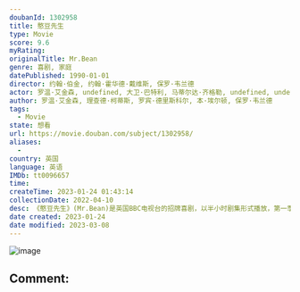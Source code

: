 ```yaml
---
doubanId: 1302958
title: 憨豆先生
type: Movie
score: 9.6
myRating: 
originalTitle: Mr.Bean
genre: 喜剧, 家庭
datePublished: 1990-01-01
director: 约翰·伯金, 约翰·霍华德·戴维斯, 保罗·韦兰德
actor: 罗温·艾金森, undefined, 大卫·巴特利, 马蒂尔达·齐格勒, undefined, undefined, undefined, 西蒙·戈德利, 保罗·布洛克, undefined, 约翰·琼金, 科林·韦尔斯, 罗杰·斯洛曼, undefined, 夏治世, 露西·弗莱明, undefined, undefined, 辛迪·米洛, 保罗·布朗, 安格斯·迪顿, 理查德·布赖尔斯, 艾尔·阿什顿, 理查德·威尔逊, 迈克尔·芬顿·史蒂文斯, 菲利丝·卡沃特, 罗格·洛伊德, 艾伦·卡明, 鲁珀特·范西塔特, undefined, undefined, undefined, 卡罗琳·昆汀, 鲁道夫·沃克尔, 史蒂夫·麦克尼克拉斯, undefined, 苏珊娜·伯蒂什, 德思礼·麦克林登, 罗杰布莱尔利, 霍华德·古道尔, undefined, 大卫·施奈德, undefined, undefined
author: 罗温·艾金森, 理查德·柯蒂斯, 罗宾·德里斯科尔, 本·埃尔顿, 保罗·韦兰德
tags:
  - Movie
state: 想看
url: https://movie.douban.com/subject/1302958/
aliases:
  - 
country: 英国
language: 英语
IMDb: tt0096657
time: 
createTime: 2023-01-24 01:43:14
collectionDate: 2022-04-10
desc: 《憨豆先生》(Mr.Bean)是英国BBC电视台的招牌喜剧，以半小时剧集形式播放，第一季共计14集。罗温·艾金森担当剧中主角，并建立了其形象。第一集于1990年1月1日在英国首播，而大结局则于199...
date created: 2023-01-24
date modified: 2023-03-08
---
```


![image](p2521404713.jpg)

Comment:
---
